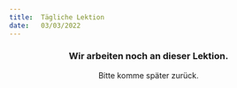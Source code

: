 ```yaml
---
title:  Tägliche Lektion
date:   03/03/2022
---
```


### <center>Wir arbeiten noch an dieser Lektion.</center>
<center>Bitte komme später zurück.</center>